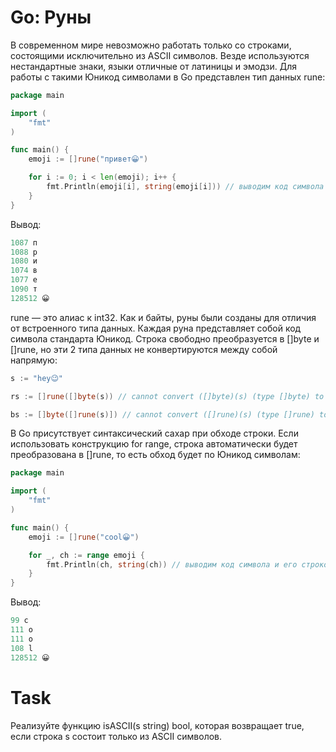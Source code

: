 # Go: Руны

В современном мире невозможно работать только со строками, состоящими исключительно из ASCII символов. Везде используются нестандартные знаки, языки отличные от латиницы и эмодзи. Для работы с такими Юникод символами в Go представлен тип данных rune:
```go
package main

import (
    "fmt"
)

func main() {
    emoji := []rune("привет😀")

    for i := 0; i < len(emoji); i++ {
        fmt.Println(emoji[i], string(emoji[i])) // выводим код символа и его строковое представление
    }
}
```
Вывод:
```go
1087 п
1088 р
1080 и
1074 в
1077 е
1090 т
128512 😀
```
rune — это алиас к int32. Как и байты, руны были созданы для отличия от встроенного типа данных. Каждая руна представляет собой код символа стандарта Юникод. Строка свободно преобразуется в []byte и []rune, но эти 2 типа данных не конвертируются между собой напрямую:
```go
s := "hey😉"

rs := []rune([]byte(s)) // cannot convert ([]byte)(s) (type []byte) to type []rune

bs := []byte([]rune(s)]) // cannot convert ([]rune)(s) (type []rune) to type []byte
```
В Go присутствует синтаксический сахар при обходе строки. Если использовать конструкцию for range, строка автоматически будет преобразована в []rune, то есть обход будет по Юникод символам:
```go
package main

import (
    "fmt"
)

func main() {
    emoji := []rune("cool😀")

    for _, ch := range emoji {
        fmt.Println(ch, string(ch)) // выводим код символа и его строковое представление
    }
}
```
Вывод:
```go
99 c
111 o
111 o
108 l
128512 😀
```
# Task

Реализуйте функцию isASCII(s string) bool, которая возвращает true, если строка s состоит только из ASCII символов.